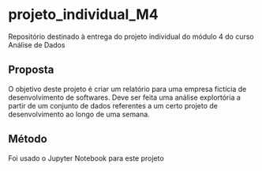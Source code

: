 # projeto_individual_M4
Repositório destinado à entrega do projeto individual do módulo 4 do curso Análise de Dados

## Proposta
O objetivo deste projeto é criar um relatório para uma empresa fictícia de desenvolvimento de softwares. Deve ser feita uma análise explortória a partir de um conjunto de dados referentes a um certo projeto de desenvolvimento ao longo de uma semana.

## Método
Foi usado o Jupyter Notebook para este projeto
